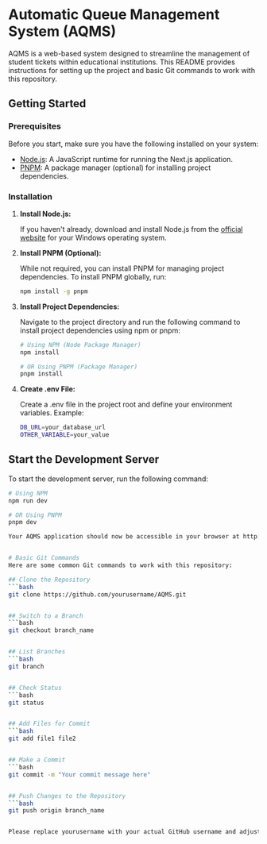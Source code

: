 # Automatic Queue Management System (AQMS)

AQMS is a web-based system designed to streamline the management of student tickets within educational institutions. This README provides instructions for setting up the project and basic Git commands to work with this repository.

## Getting Started

### Prerequisites

Before you start, make sure you have the following installed on your system:

- [Node.js](https://nodejs.org/en/download/): A JavaScript runtime for running the Next.js application.
- [PNPM](https://pnpm.io/): A package manager (optional) for installing project dependencies.

### Installation

1. **Install Node.js:**

   If you haven't already, download and install Node.js from the [official website](https://nodejs.org/en/download/) for your Windows operating system.

2. **Install PNPM (Optional):**

   While not required, you can install PNPM for managing project dependencies. To install PNPM globally, run:

   ```bash
   npm install -g pnpm

3. **Install Project Dependencies:**

   Navigate to the project directory and run the following command to install project dependencies using npm or pnpm:

   ```bash
   # Using NPM (Node Package Manager)
   npm install

   # OR Using PNPM (Package Manager)
   pnpm install


4. **Create .env File:**

   Create a .env file in the project root and define your environment variables. Example:

   ```bash
   DB_URL=your_database_url
   OTHER_VARIABLE=your_value


## Start the Development Server

   To start the development server, run the following command:

   ```bash
   # Using NPM
   npm run dev

   # OR Using PNPM
   pnpm dev

   Your AQMS application should now be accessible in your browser at http://localhost:3000.


# Basic Git Commands
   Here are some common Git commands to work with this repository:

## Clone the Repository
   ```bash
   git clone https://github.com/yourusername/AQMS.git


## Switch to a Branch
   ```bash
   git checkout branch_name


## List Branches
   ```bash
   git branch


## Check Status
   ```bash
   git status


## Add Files for Commit
   ```bash
   git add file1 file2


## Make a Commit
   ```bash
   git commit -m "Your commit message here"


## Push Changes to the Repository
   ```bash
   git push origin branch_name


Please replace yourusername with your actual GitHub username and adjust the branch names as needed.
